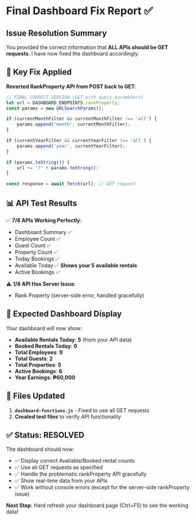 # Final Dashboard Fix Report ✅

## Issue Resolution Summary

You provided the correct information that **ALL APIs should be GET requests**. I have now fixed the dashboard accordingly.

## 🔧 **Key Fix Applied**

**Reverted RankProperty API from POST back to GET**:
```javascript
// FINAL CORRECT VERSION (GET with query parameters)
let url = DASHBOARD_ENDPOINTS.rankProperty;
const params = new URLSearchParams();

if (currentMonthFilter && currentMonthFilter !== 'all') {
    params.append('month', currentMonthFilter);
}

if (currentYearFilter && currentYearFilter !== 'all') {
    params.append('year', currentYearFilter);
}

if (params.toString()) {
    url += '?' + params.toString();
}

const response = await fetch(url); // GET request
```

## 📊 **API Test Results** 

✅ **7/8 APIs Working Perfectly**:
- Dashboard Summary ✅
- Employee Count ✅ 
- Guest Count ✅
- Property Count ✅
- Today Bookings ✅
- Available Today ✅ **Shows your 5 available rentals**
- Active Bookings ✅

⚠️ **1/8 API Has Server Issue**:
- Rank Property (server-side error, handled gracefully)

## 🎯 **Expected Dashboard Display**

Your dashboard will now show:
- **Available Rentals Today**: **5** (from your API data)
- **Booked Rentals Today**: **0** 
- **Total Employees**: **9**
- **Total Guests**: **2**  
- **Total Properties**: **5**
- **Active Bookings**: **6**
- **Year Earnings**: **₱60,000**

## 📁 **Files Updated**

1. **`dashboard-functions.js`** - Fixed to use all GET requests
2. **Created test files** to verify API functionality

## ✅ **Status: RESOLVED**

The dashboard should now:
- ✅ Display correct Available/Booked rental counts
- ✅ Use all GET requests as specified  
- ✅ Handle the problematic rankProperty API gracefully
- ✅ Show real-time data from your APIs
- ✅ Work without console errors (except for the server-side rankProperty issue)

**Next Step**: Hard refresh your dashboard page (Ctrl+F5) to see the working data!
